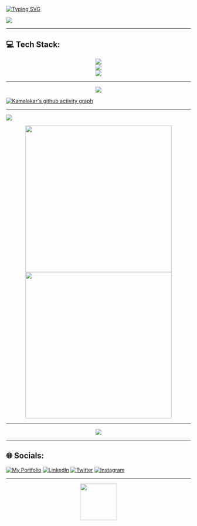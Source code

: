 [![Typing SVG](https://readme-typing-svg.demolab.com/?lines=I'm+Kamalakar,+a+CS+undergrad+from+Visakhapatnam,+India.;Passionate+about+working+on+GenAI,+LLMs,+and+ML+projects!;&center=true&color=40b983&duration=7000&multiline=false&width=1000)](https://github.com/sgvkamalakar)
 
<img src="https://komarev.com/ghpvc/?username=sgvkamalakar&label=Profile%20views&color=blue&style=flat" /> 

----

## 💻 Tech Stack:


<p align="center">
  <a href="https://skillicons.dev">
    <img src="https://skillicons.dev/icons?i=python,java,cpp,c,html,css,js" /></br>
    <img src="https://skillicons.dev/icons?i=tensorflow,pytorch,opencv,flask" /></br>
    <img src="https://skillicons.dev/icons?i=aws,googlecloud,azure,ai,mysql,git,github" /></br>
  </a>
</p>

----

<p align="center">
  <img src ="https://github-readme-streak-stats.herokuapp.com?user=sgvkamalakar&theme=vue-dark&background=00000000&hide_border=true">
</p>

[![Kamalakar's github activity graph](https://github-readme-activity-graph.vercel.app/graph?username=sgvkamalakar&theme=vue&bg_color=00000000&hide_border=true)](https://github.com/sgvkamalakar/github-readme-activity-graph)


----

![](https://github-profile-trophy.vercel.app/?username=Sgvkamalakar&theme=radical&no-frame=true&no-bg=false&margin-w=4)

<p align="center">
  <img src="https://stats.quine.sh/Sgvkamalakar/github?theme=dark" width="400" />
  <img src="https://stats.quine.sh/Sgvkamalakar/dependencies?theme=dark" width="400" />
</p>

-----

<div align="center">
  <img src="https://api.githubtrends.io/user/svg/Sgvkamalakar/langs"/>
</div>  

----

## 🌐 Socials:
[![My Portfolio](https://img.shields.io/badge/My%20Portfolio-brightgreen?style=for-the-badge)](https://sgvkamalakar.github.io/)
[![LinkedIn](https://img.shields.io/badge/LinkedIn-%230077B5.svg?style=for-the-badge&logo=linkedin&logoColor=white)](https://www.linkedin.com/in/sgvkamalakar)
[![Twitter](https://img.shields.io/twitter/follow/sgvkamalakar?style=plastic&logo=twitter&logoColor=white)](https://twitter.com/sgvkamalakar)
[![Instagram](https://img.shields.io/badge/its._.me._.kamalakar-%23E4405F?style=plastic&logo=instagram&logoColor=white)](https://www.instagram.com/its._.me._.kamalakar)

-----
<div align="center">
  <img src="https://media.giphy.com/media/M9gbBd9nbDrOTu1Mqx/giphy.gif" width="100"/>
</div>
